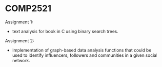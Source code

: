 # COMP2521


Assignment 1: 
- text analysis for book in C using binary search trees.


Assignment 2:
- Implementation of graph-based data analysis functions that could be used to identify influencers, followers and communities in a given social network.
